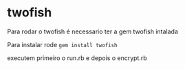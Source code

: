 # twofish

Para rodar o twofish é necessario ter a gem twofish intalada

Para instalar rode `gem install twofish`

executem primeiro o run.rb e depois o encrypt.rb
